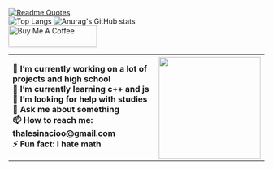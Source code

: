 <table>
  <tr>
    <th>
      <div id="head" align="left">
🔭 I’m currently working on a lot of projects and high school <br>
🌱 I’m currently learning c++ and js <br>
🤔 I’m looking for help with studies<br>
💬 Ask me about something<br>
📫 How to reach me: thalesinacioo@gmail.com<br>
⚡ Fun fact: I hate math<br>
      </div>
  </th>
    <th><div id="header" align="right">
  <img src="https://media.giphy.com/media/SWoSkN6DxTszqIKEqv/giphy.gif" width="200"/>  
</div>
  </th>
  </tr>
  
[![Readme Quotes](https://quotes-github-readme.vercel.app/api?type=horizontal&theme=light)](https://github.com/piyushsuthar/github-readme-quotes)<br>
![Top Langs](https://github-readme-stats.vercel.app/api/top-langs/?username=thalesinacioo&langs_count=5&theme=flag-india&)
![Anurag's GitHub stats](https://github-readme-stats.vercel.app/api?username=thalesinacioo&show_icons=true&theme=flag-india)<br>
<a href="https://www.buymeacoffee.com/thalesinacioo" target="_blank"><img src="https://www.buymeacoffee.com/assets/img/custom_images/orange_img.png" alt="Buy Me A Coffee" style="height: 41px !important;width: 174px !important;box-shadow: 0px 3px 2px 0px rgba(190, 190, 190, 0.5) !important;-webkit-box-shadow: 0px 3px 2px 0px rgba(190, 190, 190, 0.5) !important;" ></a>              
